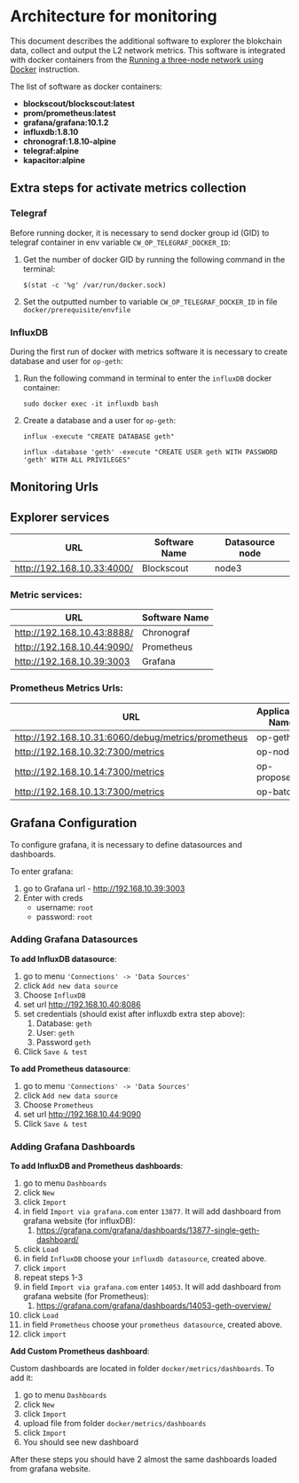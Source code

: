 # Architecture for monitoring

This document describes the additional software to explorer the blokchain data, collect and output the L2 network metrics.
This software is integrated with docker containers from the [Running a three-node network using Docker](./three-node-using-docker.md) instruction.

The list of software as docker containers:

* **blockscout/blockscout:latest**
* **prom/prometheus:latest**
* **grafana/grafana:10.1.2**
* **influxdb:1.8.10**
* **chronograf:1.8.10-alpine**
* **telegraf:alpine**
* **kapacitor:alpine**

## Extra steps for activate metrics collection

### Telegraf

Before running docker, it is necessary to send docker group id (GID) to telegraf container in env variable `CW_OP_TELEGRAF_DOCKER_ID`:

1. Get the number of docker GID by running the following command in the terminal:

   ```
   $(stat -c '%g' /var/run/docker.sock)
   ```

2. Set the outputted number to variable `CW_OP_TELEGRAF_DOCKER_ID` in file `docker/prerequisite/envfile`

### InfluxDB

During the first run of docker with metrics software it is necessary to create database and user for `op-geth`:

1. Run the following command in terminal to enter the `influxDB` docker container:
   ```
   sudo docker exec -it influxdb bash
   ```

2. Create a database and a user for `op-geth`:

   ```
   influx -execute "CREATE DATABASE geth"
   
   influx -database 'geth' -execute "CREATE USER geth WITH PASSWORD 'geth' WITH ALL PRIVILEGES"
   ```

## Monitoring Urls


## Explorer services

| URL | Software Name | Datasource node |
|---|---|---|
|http://192.168.10.33:4000/| Blockscout | node3 |


### Metric services:

| URL | Software Name |
|---|---|
|http://192.168.10.43:8888/| Chronograf    |
|http://192.168.10.44:9090/| Prometheus    |
|http://192.168.10.39:3003| Grafana       |

### Prometheus Metrics Urls:

| URL | Application Name | Datasource node |
|---|---|---|
|http://192.168.10.31:6060/debug/metrics/prometheus| op-geth | node3 |
|http://192.168.10.32:7300/metrics| op-node      | node3 |
|http://192.168.10.14:7300/metrics| op-proposer  | node1 |
|http://192.168.10.13:7300/metrics| op-batcher   | node1 |


## Grafana Configuration

To configure grafana, it is necessary to define datasources and dashboards.

To enter grafana:
1) go to Grafana url - http://192.168.10.39:3003
2) Enter with creds
   * username: `root`
   * password: `root`

### Adding Grafana Datasources

**To add InfluxDB datasource**:

1) go to menu `'Connections' -> 'Data Sources'`
2) click `Add new data source`
3) Choose `InfluxDB`
4) set url http://192.168.10.40:8086
5) set credentials (should exist after influxdb extra step above):
   1) Database: `geth`
   2) User: `geth`
   3) Password `geth`
6) Click `Save & test`

**To add Prometheus datasource**:

1) go to menu `'Connections' -> 'Data Sources'`
2) click `Add new data source`
3) Choose `Prometheus`
4) set url http://192.168.10.44:9090
6) Click `Save & test`

### Adding Grafana Dashboards

**To add InfluxDB and Prometheus dashboards**:
1) go to menu `Dashboards`
2) click `New`
3) click `Import`
4) in field `Import via grafana.com` enter `13877`. It will add dashboard from grafana website (for influxDB):
   1)  https://grafana.com/grafana/dashboards/13877-single-geth-dashboard/
5) click `Load`
6) in field `InfluxDB` choose your `influxdb datasource`, created above. 
7) click `import`
8) repeat steps 1-3
9) in field `Import via grafana.com` enter `14053`. It will add dashboard from grafana website (for Prometheus):
   1) https://grafana.com/grafana/dashboards/14053-geth-overview/
10) click `Load` 
11) in field `Prometheus` choose your `prometheus datasource`, created above.
12) click `import`


**Add Custom Prometheus dashboard**:

Custom dashboards are located in folder `docker/metrics/dashboards`. To add it:

1) go to menu `Dashboards`
2) click `New`
3) click `Import`
4) upload file from folder `docker/metrics/dashboards`
5) click `Import`
6) You should see new dashboard

After these steps you should have 2 almost the same dashboards loaded from grafana website.
